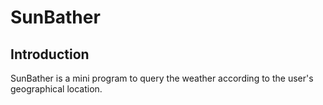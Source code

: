 # SunBather

## Introduction
SunBather is a mini program to query the weather according to the user's geographical location.

